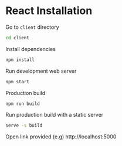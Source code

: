 # React Installation

Go to `client` directory

```bash
cd client
```

Install dependencies

```bash
npm install
```

Run development web server

```bash
npm start
```

Production build

```bash
npm run build
```

Run production build with a static server

```bash
serve -s build
```

Open link provided (e.g) http://localhost:5000